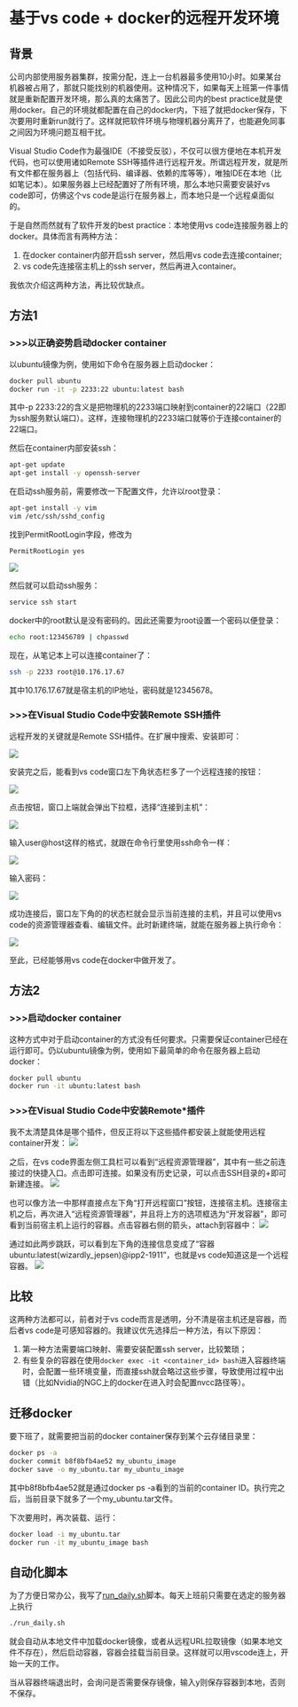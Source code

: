 # 基于vs code + docker的远程开发环境

## 背景

公司内部使用服务器集群，按需分配，连上一台机器最多使用10小时。如果某台机器被占用了，那就只能找别的机器使用。这种情况下，如果每天上班第一件事情就是重新配置开发环境，那么真的太痛苦了。因此公司内的best practice就是使用docker。自己的环境就都配置在自己的docker内，下班了就把docker保存，下次要用时重新run就行了。这样就把软件环境与物理机器分离开了，也能避免同事之间因为环境问题互相干扰。

Visual Studio Code作为最强IDE（不接受反驳），不仅可以很方便地在本机开发代码，也可以使用诸如Remote SSH等插件进行远程开发。所谓远程开发，就是所有文件都在服务器上（包括代码、编译器、依赖的库等等），唯独IDE在本地（比如笔记本）。如果服务器上已经配置好了所有环境，那么本地只需要安装好vs code即可，仿佛这个vs code是运行在服务器上，而本地只是一个远程桌面似的。

于是自然而然就有了软件开发的best practice：本地使用vs code连接服务器上的docker。具体而言有两种方法：
1. 在docker container内部开启ssh server，然后用vs code去连接container;
2. vs code先连接宿主机上的ssh server，然后再进入container。

我依次介绍这两种方法，再比较优缺点。

## 方法1

### >>>以正确姿势启动docker container

以ubuntu镜像为例，使用如下命令在服务器上启动docker：

```bash
docker pull ubuntu
docker run -it -p 2233:22 ubuntu:latest bash
```

其中-p 2233:22的含义是把物理机的2233端口映射到container的22端口（22即为ssh服务默认端口）。这样，连接物理机的2233端口就等价于连接container的22端口。

然后在container内部安装ssh：

```bash
apt-get update
apt-get install -y openssh-server
```

在启动ssh服务前，需要修改一下配置文件，允许以root登录：

```bash
apt-get install -y vim
vim /etc/ssh/sshd_config
```

找到PermitRootLogin字段，修改为
```
PermitRootLogin yes
```

![](./sshd_config.png)

然后就可以启动ssh服务：

```bash
service ssh start
```

docker中的root默认是没有密码的。因此还需要为root设置一个密码以便登录：

```bash
echo root:123456789 | chpasswd
```

现在，从笔记本上可以连接container了：

```bash
ssh -p 2233 root@10.176.17.67
```

其中10.176.17.67就是宿主机的IP地址，密码就是12345678。

### >>>在Visual Studio Code中安装Remote SSH插件

远程开发的关键就是Remote SSH插件。在扩展中搜索、安装即可：

![](./remote_ssh_plugin.png)

安装完之后，能看到vs code窗口左下角状态栏多了一个远程连接的按钮：

![](./remote_ssh_button.png)

点击按钮，窗口上端就会弹出下拉框，选择“连接到主机”：

![](./remote_ssh_connect.png)

输入user@host这样的格式，就跟在命令行里使用ssh命令一样：

![](./remote_ssh_addr.png)

输入密码：

![](./remote_ssh_passwd.png)

成功连接后，窗口左下角的的状态栏就会显示当前连接的主机，并且可以使用vs code的资源管理器查看、编辑文件。此时新建终端，就能在服务器上执行命令：

![](./remote_ssh_window.png)

至此，已经能够用vs code在docker中做开发了。

## 方法2

### >>>启动docker container

这种方式中对于启动container的方式没有任何要求。只需要保证container已经在运行即可。仍以ubuntu镜像为例，使用如下最简单的命令在服务器上启动docker：

```bash
docker pull ubuntu
docker run -it ubuntu:latest bash
```

### >>>在Visual Studio Code中安装Remote*插件

我不太清楚具体是哪个插件，但反正将以下这些插件都安装上就能使用远程container开发：
![](./remote_plugins.png)

之后，在vs code界面左侧工具栏可以看到“远程资源管理器”，其中有一些之前连接过的快捷入口。点击即可连接。如果没有历史记录，可以点击SSH目录的+即可新建连接。
![](./remote_resources.jpg)

也可以像方法一中那样直接点左下角“打开远程窗口”按钮，连接宿主机。连接宿主机之后，再次进入“远程资源管理器”，并且将上方的选项框选为“开发容器”，即可看到当前宿主机上运行的容器。点击容器右侧的箭头，attach到容器中：
![](./attach_container.png)

通过如此两步跳跃，可以看到左下角的连接信息变成了“容器ubuntu:latest(wizardly_jepsen)@ipp2-1911”，也就是vs code知道这是一个远程容器。
![](./container_attached.jpg)

## 比较

这两种方法都可以，前者对于vs code而言是透明，分不清是宿主机还是容器，而后者vs code是可感知容器的。我建议优先选择后一种方法，有以下原因：
1. 第一种方法需要端口映射、需要安装配置ssh server，比较繁琐；
2. 有些复杂的容器在使用`docker exec -it <container_id> bash`进入容器终端时，会配置一些环境变量，而直接ssh就会略过这些步骤，导致使用过程中出错（比如Nvidia的NGC上的docker在进入时会配置nvcc路径等）。

## 迁移docker

要下班了，就需要把当前的docker container保存到某个云存储目录里：

```bash
docker ps -a
docker commit b8f8bfb4ae52 my_ubuntu_image
docker save -o my_ubuntu.tar my_ubuntu_image
```

其中b8f8bfb4ae52就是通过docker ps -a看到的当前的container ID。执行完之后，当前目录下就多了一个my_ubuntu.tar文件。

下次要用时，再次装载、运行：

```bash
docker load -i my_ubuntu.tar
docker run -it my_ubuntu_image bash
```

## 自动化脚本
为了方便日常办公，我写了[run_daily.sh](./run_daily.sh)脚本。每天上班前只需要在选定的服务器上执行
```bash
./run_daily.sh
```
就会自动从本地文件中加载docker镜像，或者从远程URL拉取镜像（如果本地文件不存在），然后启动容器，容器会挂载当前目录。这样就可以用vscode连上，开始一天的工作。

当从容器终端退出时，会询问是否需要保存镜像，输入y则保存容器到本地，否则不保存。
